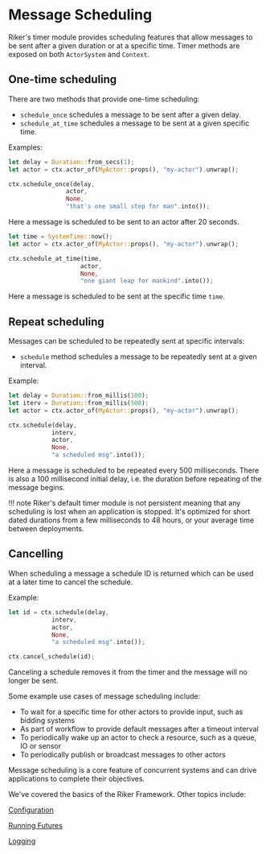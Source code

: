 # Message Scheduling

Riker's timer module provides scheduling features that allow messages to be sent after a given duration or at a specific time. Timer methods are exposed on both `ActorSystem` and `Context`.

## One-time scheduling

There are two methods that provide one-time scheduling:

- `schedule_once` schedules a message to be sent after a given delay.
- `schedule_at_time` schedules a message to be sent at a given specific time.

Examples:

```rust
let delay = Duration::from_secs(1);
let actor = ctx.actor_of(MyActor::props(), "my-actor").unwrap();

ctx.schedule_once(delay,
                actor,
                None,
                "that's one small step for man".into());
```

Here a message is scheduled to be sent to an actor after 20 seconds.

```rust
let time = SystemTime::now();
let actor = ctx.actor_of(MyActor::props(), "my-actor").unwrap();

ctx.schedule_at_time(time,
                    actor,
                    None,
                    "one giant leap for mankind".into());
```

Here a message is scheduled to be sent at the specific time `time`.

## Repeat scheduling

Messages can be scheduled to be repeatedly sent at specific intervals:

- `schedule` method schedules a message to be repeatedly sent at a given interval.

Example:

```rust
let delay = Duration::from_millis(100);
let iterv = Duration::from_millis(500);
let actor = ctx.actor_of(MyActor::props(), "my-actor").unwrap();

ctx.schedule(delay,
            interv,
            actor,
            None,
            "a scheduled msg".into());
```

Here a message is scheduled to be repeated every 500 milliseconds. There is also a 100 millisecond initial delay, i.e. the duration before repeating of the message begins.

!!! note
Riker's default timer module is not persistent meaning that any scheduling is lost when an application is stopped. It's optimized for short dated durations from a few milliseconds to 48 hours, or your average time between deployments.

## Cancelling

When scheduling a message a schedule ID is returned which can be used at a later time to cancel the schedule.

Example:

```rust
let id = ctx.schedule(delay,
            interv,
            actor,
            None,
            "a scheduled msg".into());

ctx.cancel_schedule(id);
```

Canceling a schedule removes it from the timer and the message will no longer be sent.

Some example use cases of message scheduling include:

- To wait for a specific time for other actors to provide input, such as bidding systems
- As part of workflow to provide default messages after a timeout interval
- To periodically wake up an actor to check a resource, such as a queue, IO or sensor
- To periodically publish or broadcast messages to other actors

Message scheduling is a core feature of concurrent systems and can drive applications to complete their objectives.

We've covered the basics of the Riker Framework. Other topics include:

[Configuration](config.md)

[Running Futures](futures.md)

[Logging](logging.md)

